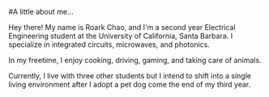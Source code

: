 #A little about me...

Hey there! My name is Roark Chao, and I'm a second year Electrical Engineering student at the University of California, Santa Barbara. I specialize in integrated circuits, microwaves, and photonics. 

In my freetime, I enjoy cooking, driving, gaming, and taking care of animals.

Currently, I live with three other students but I intend to shift into a single living environment after I adopt a pet dog come the end of my third year.
